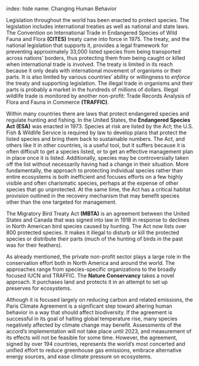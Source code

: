 index: hide
name: Changing Human Behavior

Legislation throughout the world has been enacted to protect species. The legislation includes international treaties as well as national and state laws. The Convention on International Trade in Endangered Species of Wild Fauna and Flora  **(CITES)** treaty came into force in 1975. The treaty, and the national legislation that supports it, provides a legal framework for preventing approximately 33,000 listed species from being transported across nations’ borders, thus protecting them from being caught or killed when international trade is involved. The treaty is limited in its reach because it only deals with international movement of organisms or their parts. It is also limited by various countries’ ability or willingness to  *enforce* the treaty and supporting legislation. The illegal trade in organisms and their parts is probably a market in the hundreds of millions of dollars. Illegal wildlife trade is monitored by another non-profit: Trade Records Analysis of Flora and Fauna in Commerce  **(TRAFFIC)**.

Within many countries there are laws that protect endangered species and regulate hunting and fishing. In the United States, the  **Endangered Species Act (ESA)** was enacted in 1973. Species at risk are listed by the Act; the U.S. Fish & Wildlife Service is required by law to develop plans that protect the listed species and bring them back to sustainable numbers. The Act, and others like it in other countries, is a useful tool, but it suffers because it is often difficult to get a species listed, or to get an effective management plan in place once it is listed. Additionally, species may be controversially taken off the list without necessarily having had a change in their situation. More fundamentally, the approach to protecting individual species rather than entire ecosystems is both inefficient and focuses efforts on a few highly visible and often charismatic species, perhaps at the expense of other species that go unprotected. At the same time, the Act has a critical habitat provision outlined in the recovery mechanism that may benefit species other than the one targeted for management.

The Migratory Bird Treaty Act  **(MBTA)** is an agreement between the United States and Canada that was signed into law in 1918 in response to declines in North American bird species caused by hunting. The Act now lists over 800 protected species. It makes it illegal to disturb or kill the protected species or distribute their parts (much of the hunting of birds in the past was for their feathers).

As already mentioned, the private non-profit sector plays a large role in the conservation effort both in North America and around the world. The approaches range from species-specific organizations to the broadly focused IUCN and TRAFFIC. The  **Nature Conservancy** takes a novel approach. It purchases land and protects it in an attempt to set up preserves for ecosystems.

Although it is focused largely on reducing carbon and related emissions, the Paris Climate Agreement is a significant step toward altering human behavior in a way that should affect biodiversity. If the agreement is successful in its goal of halting global temperature rise, many species negatively affected by climate change may benefit. Assessments of the accord’s implementation will not take place until 2023, and measurement of its effects will not be feasible for some time. However, the agreement, signed by over 194 countries, represents the world’s most concerted and unified effort to reduce greenhouse gas emissions, embrace alternative energy sources, and ease climate pressure on ecosystems.
